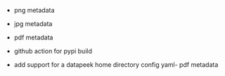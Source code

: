 - png metadata
- jpg metadata
- pdf metadata

- github action for pypi build
- add support for a datapeek home directory config yaml- pdf metadata